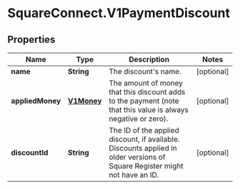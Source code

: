 # SquareConnect.V1PaymentDiscount

## Properties
Name | Type | Description | Notes
------------ | ------------- | ------------- | -------------
**name** | **String** | The discount&#39;s name. | [optional] 
**appliedMoney** | [**V1Money**](V1Money.md) | The amount of money that this discount adds to the payment (note that this value is always negative or zero). | [optional] 
**discountId** | **String** | The ID of the applied discount, if available. Discounts applied in older versions of Square Register might not have an ID. | [optional] 


